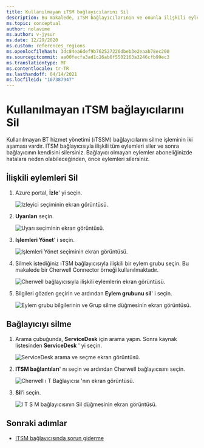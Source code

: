 ```yaml
---
title: Kullanılmayan ıTSM bağlayıcılarını Sil
description: Bu makalede, ıTSM bağlayıcılarının ve onunla ilişkili eylem gruplarının nasıl silineceği hakkında bir açıklama sunulmaktadır.
ms.topic: conceptual
author: nolavime
ms.author: v-jysur
ms.date: 12/29/2020
ms.custom: references_regions
ms.openlocfilehash: 3dc84ea6def9b762527226dbeb3e2eaab78ec200
ms.sourcegitcommit: aa00fecfa3ad1c26ab6f5502163a3246cfb99ec3
ms.translationtype: MT
ms.contentlocale: tr-TR
ms.lasthandoff: 04/14/2021
ms.locfileid: "107387947"
---
```

# <a name="delete-unused-itsm-connectors"></a>Kullanılmayan ıTSM bağlayıcılarını Sil

Kullanılmayan BT hizmet yönetimi (ıTSSM) bağlayıcılarını silme işleminin iki aşaması vardır. ITSM bağlayıcısıyla ilişkili tüm eylemleri siler ve sonra bağlayıcının kendisini silersiniz. Bağlayıcı olmayan eylemler aboneliğinizde hatalara neden olabileceğinden, önce eylemleri silersiniz.

## <a name="delete-associated-actions"></a>İlişkili eylemleri Sil

1. Azure portal, **İzle**' yi seçin.
  
    ![Izleyici seçiminin ekran görüntüsü.](media/itsmc-connector-deletion/itsmc-monitor-selection.png)

2. **Uyarıları** seçin.
   
    ![Uyarı seçiminin ekran görüntüsü.](media/itsmc-connector-deletion/itsmc-alert-selection.png)

3. **Işlemleri Yönet**' i seçin.
   
    ![Işlemleri Yönet seçiminin ekran görüntüsü.](media/itsmc-connector-deletion/itsmc-actions-selection.png)

4. Silmek istediğiniz ıTSM bağlayıcısıyla ilişkili bir eylem grubu seçin. Bu makalede bir Cherwell Connector örneği kullanılmaktadır.
   
    ![Cherwell bağlayıcısıyla ilişkili eylemlerin ekran görüntüsü.](media/itsmc-connector-deletion/itsmc-actions-screen.png)

5. Bilgileri gözden geçirin ve ardından **Eylem grubunu sil**' i seçin.

    ![Eylem grubu bilgilerinin ve Grup silme düğmesinin ekran görüntüsü.](media/itsmc-connector-deletion/itsmc-action-deletion.png)

## <a name="delete-the-connector"></a>Bağlayıcıyı silme

1. Arama çubuğunda, **ServiceDesk** için arama yapın. Sonra kaynak listesinden **ServiceDesk** ' yi seçin.

    ![ServiceDesk arama ve seçme ekran görüntüsü.](media/itsmc-connector-deletion/itsmc-connector-selection.png)

2. **ITSM bağlantıları**' nı seçin ve ardından Cherwell bağlayıcısını seçin.

    ![Cherwell ı T Bağlayıcısı 'nın ekran görüntüsü.](media/itsmc-connector-deletion/itsmc-cherwell-connector.png)

3. **Sil**’i seçin.

    ![I T S M bağlayıcısının Sil düğmesinin ekran görüntüsü.](media/itsmc-connector-deletion/itsmc-connector-deletion.png)

## <a name="next-steps"></a>Sonraki adımlar

* [ITSM bağlayıcısında sorun giderme](./itsmc-resync-servicenow.md)
